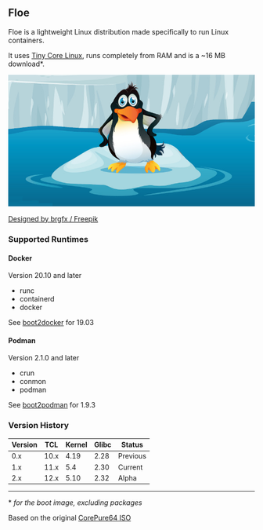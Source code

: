 ## Floe

Floe is a lightweight Linux distribution made specifically to run Linux containers.

It uses [Tiny Core Linux](http://tinycorelinux.net/), runs completely from RAM and is a ~16 MB download*.

<img alt="Penguin on Ice Floe" src="/assets/floe.jpg" />

<a href="http://www.freepik.com">Designed by brgfx / Freepik</a>

### Supported Runtimes

#### Docker

Version 20.10 and later

* runc
* containerd
* docker

See [boot2docker](https://github.com/boot2docker/boot2docker) for 19.03

#### Podman

Version 2.1.0 and later

* crun
* conmon
* podman

See [boot2podman](https://github.com/boot2podman/boot2podman) for 1.9.3

### Version History

Version | TCL     | Kernel | Glibc  | Status
------- | ------- | ------ | ------ | ------
0.x     | 10.x    | 4.19   | 2.28   | Previous
1.x     | 11.x    | 5.4    | 2.30   | Current
2.x     | 12.x    | 5.10   | 2.32   | Alpha

----

\* _for the boot image, excluding packages_

Based on the original [CorePure64 ISO](http://tinycorelinux.net/10.x/x86_64/archive/10.0/CorePure64-10.0.iso)
